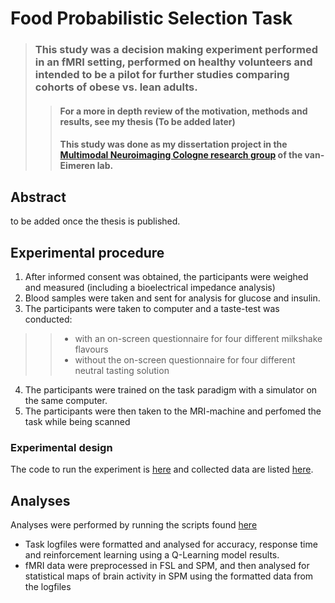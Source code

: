 # Food Probabilistic Selection Task 
> ### This study was a decision making experiment performed in an fMRI setting, performed on healthy volunteers and intended to be a pilot for further studies comparing cohorts of obese vs. lean adults.
>> #### For a more in depth review of the motivation, methods and results, see my thesis (To be added later) 
>> #### This study was done as my dissertation project in the [Multimodal Neuroimaging Cologne research group](https://mmni.de/) of the van-Eimeren lab.

## Abstract

to be added once the thesis is published.

## Experimental procedure

1. After informed consent was obtained, the participants were weighed and measured (including a bioelectrical impedance analysis)
2. Blood samples were taken and sent for analysis for glucose and insulin.
3. The participants were taken to computer and a taste-test was conducted:
>> * with an on-screen questionnaire for four different milkshake flavours
>> * without the on-screen questionnaire for four different neutral tasting solution
4. The participants were trained on the task paradigm with a simulator on the same computer.
5. The participants were then taken to the MRI-machine and perfomed the task while being scanned
 
### Experimental design

The code to run the experiment is [here](experiment/README.md) and collected data are listed [here](data/README.md).

## Analyses
Analyses were performed by running the scripts found [here](experiment/README.md) 
* Task logfiles were formatted and analysed for accuracy, response time and reinforcement learning using a Q-Learning model results.
* fMRI data were preprocessed in FSL and SPM, and then analysed for statistical maps of brain activity in SPM using the formatted data from the logfiles
